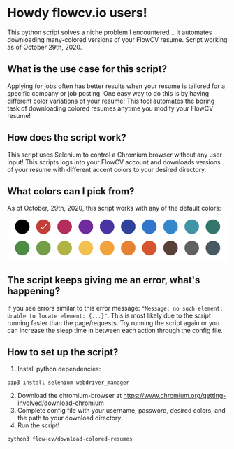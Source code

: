 # Howdy flowcv.io users!

This python script solves a niche problem I encountered... It automates downloading many-colored versions of your FlowCV resume. Script working as of October 29th, 2020.

## What is the use case for this script?

Applying for jobs often has better results when your resume is tailored for a specific company or job posting. One easy way to do this is by having different color variations of your resume! This tool automates the boring task of downloading colored resumes anytime you modify your FlowCV resume!

## How does the script work?

This script uses Selenium to control a Chromium browser without any user input! This scripts logs into your FlowCV account and downloads versions of your resume with different accent colors to your desired directory.

## What colors can I pick from?

As of October, 29th, 2020, this script works with any of the default colors:
![](flowcv-colors.png)

## The script keeps giving me an error, what's happening?

If you see errors similar to this error message: `"Message: no such element: Unable to locate element: {...}"`. This is most likely due to the script running faster than the page/requests. Try running the script again or you can increase the sleep time in between each action through the config file.

## How to set up the script?

1. Install python dependencies:

```
pip3 install selenium webdriver_manager
```

2. Download the chromium-browser at https://www.chromium.org/getting-involved/download-chromium
3. Complete config file with your username, password, desired colors, and the path to your download directory.
4. Run the script!

```
python3 flow-cv/download-colored-resumes
```

